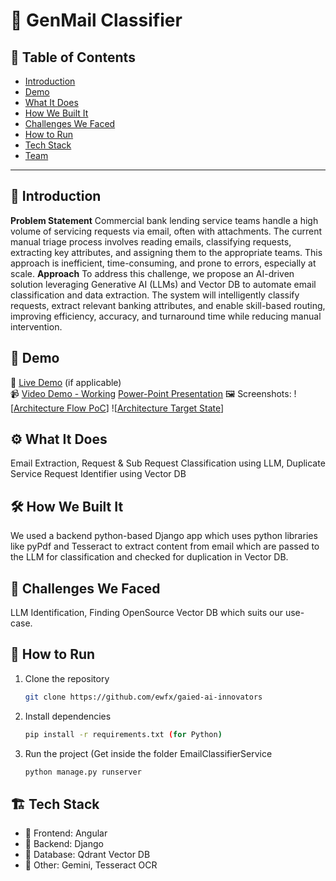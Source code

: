# 🚀 GenMail Classifier

## 📌 Table of Contents
- [Introduction](#introduction)
- [Demo](#demo)
- [What It Does](#what-it-does)
- [How We Built It](#how-we-built-it)
- [Challenges We Faced](#challenges-we-faced)
- [How to Run](#how-to-run)
- [Tech Stack](#tech-stack)
- [Team](#team)

---

## 🎯 Introduction
**Problem Statement**
Commercial bank lending service teams handle a high volume of servicing requests via email, often with attachments. The current manual triage process involves reading emails, classifying requests, extracting key attributes, and assigning them to the appropriate teams. This approach is inefficient, time-consuming, and prone to errors, especially at scale.
**Approach**
To address this challenge, we propose an AI-driven solution leveraging Generative AI (LLMs) and Vector DB to automate email classification and data extraction. The system will intelligently classify requests, extract relevant banking attributes, and enable skill-based routing, improving efficiency, accuracy, and turnaround time while reducing manual intervention.


## 🎥 Demo

🔗 [Live Demo](#) (if applicable)  
📹 [Video Demo - Working](https://github.com/ewfx/gaied-ai-innovators/blob/main/artifacts/demo/Email_Processing_System_Demo.mp4)
[Power-Point Presentation](https://github.com/ewfx/gaied-ai-innovators/blob/main/artifacts/arch/Email_Processing_System_Presentation.pptx)
🖼️ Screenshots:
![[Architecture Flow PoC](https://github.com/ewfx/gaied-ai-innovators/blob/main/artifacts/arch/PoC-Flow-Diagram.jpg)]
![[Architecture Target State](https://github.com/ewfx/gaied-ai-innovators/blob/main/artifacts/arch/High%20Level%20Solution%20Arch.jpg)] 

## ⚙️ What It Does
Email Extraction, Request & Sub Request Classification using LLM, Duplicate Service Request Identifier using Vector DB

## 🛠️ How We Built It
We used a backend python-based Django app which uses python libraries like pyPdf and Tesseract to extract content from email which are passed to the LLM for classification and checked for duplication in Vector DB.   

## 🚧 Challenges We Faced
LLM Identification, Finding OpenSource Vector DB which suits our use-case. 

## 🏃 How to Run
1. Clone the repository  
   ```sh
   git clone https://github.com/ewfx/gaied-ai-innovators
   ```
2. Install dependencies  
   ```sh
   pip install -r requirements.txt (for Python)
   ```
3. Run the project (Get inside the folder EmailClassifierService 
   ```sh
   python manage.py runserver
   ```

## 🏗️ Tech Stack
- 🔹 Frontend: Angular
- 🔹 Backend: Django
- 🔹 Database: Qdrant Vector DB
- 🔹 Other: Gemini, Tesseract OCR
